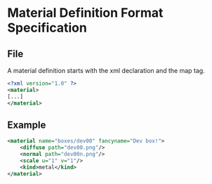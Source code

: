 # Material Definition Format Specification
## File
A material definition starts with the xml declaration and the map tag. 
```xml
<?xml version="1.0" ?>
<material>
[...]
</material>
```

## Example
```xml
<material name="boxes/dev00" fancyname="Dev box!">
	<diffuse path="dev00.png"/>
	<normal path="dev00n.png"/>
	<scale u="1" v="1"/>
	<kind>metal</kind>
</material>
```
